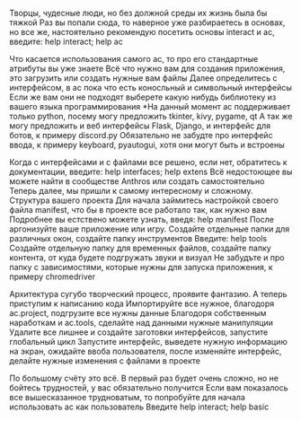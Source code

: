 Творцы, чудесные люди, но без должной среды их жизнь была бы тяжкой
Раз вы попали сюда, то наверное уже разбираетесь в основах, но все же,
 настоятельно рекомендую посетить основы interact и ac, введите: help interact; help ac

Что касается использования самого ac, то про его стандартные атрибуты вы уже знаете
Всё что нужно вам для создания приложения, это загрузить или создать нужные вам файлы
Далее определитесь с интерфейсом, в ac пока что есть коносльный и символьный интерфейсы
 Если же вам они не подходят выберете какую нибудь библиотеку из вашего языка программирования
 *На данный момент ac поддерживает только python, посему могу предложить tkinter, kivy, pygame, qt
  А так же могу предложить и веб интерфейсы Flask, Django, и интерфейс для ботов, к примеру discord.py
  Обязательно не забудте про интерфейс ввода, к примеру keyboard, pyautogui, хотя они могут быть и встроены

Когда с интерфейсами и с файлами все решено, если нет, обратитесь к документации, введите: help interfaces; help extens
 Всё недостоющее вы можете найти в сообществе Anthros или создать самостоятельно
Теперь далее, мы пришли к самому интересному и сложному. Структура вашего проекта
 Для начала займитесь настройкой своего файла manifest, что бы в проекте все работало так, как нужно вам
  Подробнее вы естствено можете узнать, введя: help manifest
 После аргонизуйте ваше приложение или игру. Создайте отдельные папки для различных окон, создайте папку инструментов
  Введите: help tools
 Создайте отдельную папку для временных файлов, создайте папку контента, от куда будете подгружать звуки и визуал
 Не забудъте и про папку с зависимостями, которые нужны для запуска приложения, к примеру chromedriver

Архитектура сугубо творческий процесс, проявите фантазию. А теперь приступим к написанию кода
Импортируйте все нужное, благодоря ac.project, подгрузите все нужны данные
Благодоря собственным наработкам и ac.tools, сделайте над данными нужные манипуляции
Удалите все лишнее и создайте заготовки интерфейсов, запустите глобальный цикл
Запустите интерфейс, выведете нужную информацию на экран, ожидайте ввоба пользователя,
 после изменяйте интерфейс, делайте нужные изменения с файлами в проекте

По большому счёту это всё. В первый раз будет очень сложно, но не бойтесь трудностей, у вас обязательно получится
Если вам показалось все вышесказанное трудноватым, то попробуйте для начала использовать ac как пользователь
Введите help interact; help basic